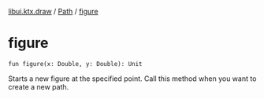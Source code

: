 [libui.ktx.draw](../README.md) / [Path](README.md) / [figure](figure.md)

# figure

`fun figure(x: Double, y: Double): Unit`

Starts a new figure at the specified point. Call this method when you want to create a new path.

